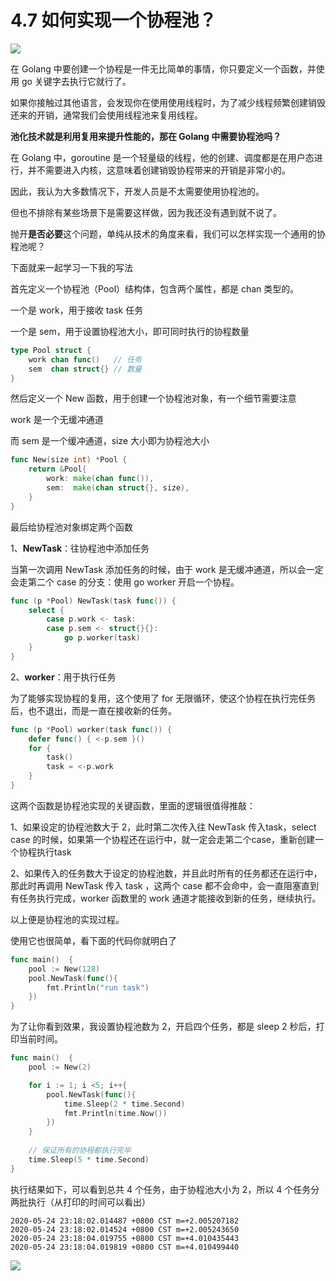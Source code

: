 # 4.7 如何实现一个协程池？

![](http://image.iswbm.com/20200607145423.png)

在 Golang 中要创建一个协程是一件无比简单的事情，你只要定义一个函数，并使用 go 关键字去执行它就行了。

如果你接触过其他语言，会发现你在使用使用线程时，为了减少线程频繁创建销毁还来的开销，通常我们会使用线程池来复用线程。

**池化技术就是利用复用来提升性能的，那在 Golang 中需要协程池吗？**

在 Golang 中，goroutine 是一个轻量级的线程，他的创建、调度都是在用户态进行，并不需要进入内核，这意味着创建销毁协程带来的开销是非常小的。

因此，我认为大多数情况下，开发人员是不太需要使用协程池的。

但也不排除有某些场景下是需要这样做，因为我还没有遇到就不说了。



抛开**是否必要**这个问题，单纯从技术的角度来看，我们可以怎样实现一个通用的协程池呢？

下面就来一起学习一下我的写法

首先定义一个协程池（Pool）结构体，包含两个属性，都是 chan 类型的。

一个是 work，用于接收 task 任务

一个是 sem，用于设置协程池大小，即可同时执行的协程数量

```go
type Pool struct {
    work chan func()   // 任务
    sem  chan struct{} // 数量
}
```

然后定义一个 New 函数，用于创建一个协程池对象，有一个细节需要注意

work 是一个无缓冲通道

而 sem 是一个缓冲通道，size 大小即为协程池大小

```go
func New(size int) *Pool {
    return &Pool{
        work: make(chan func()),
        sem:  make(chan struct{}, size),
    }
}
```

最后给协程池对象绑定两个函数

1、**NewTask**：往协程池中添加任务

当第一次调用 NewTask 添加任务的时候，由于 work 是无缓冲通道，所以会一定会走第二个 case 的分支：使用 go worker 开启一个协程。

```go
func (p *Pool) NewTask(task func()) { 
    select {
        case p.work <- task:
        case p.sem <- struct{}{}:
            go p.worker(task)
    }
}
```

2、**worker**：用于执行任务

为了能够实现协程的复用，这个使用了 for 无限循环，使这个协程在执行完任务后，也不退出，而是一直在接收新的任务。

```go
func (p *Pool) worker(task func()) { 
    defer func() { <-p.sem }()
    for {
        task()
        task = <-p.work
    }
}
```

这两个函数是协程池实现的关键函数，里面的逻辑很值得推敲：

1、如果设定的协程池数大于 2，此时第二次传入往 NewTask 传入task，select case 的时候，如果第一个协程还在运行中，就一定会走第二个case，重新创建一个协程执行task

2、如果传入的任务数大于设定的协程池数，并且此时所有的任务都还在运行中，那此时再调用 NewTask 传入 task ，这两个 case 都不会命中，会一直阻塞直到有任务执行完成，worker 函数里的 work 通道才能接收到新的任务，继续执行。



以上便是协程池的实现过程。

使用它也很简单，看下面的代码你就明白了

```go
func main()  {
    pool := New(128)
    pool.NewTask(func(){
        fmt.Println("run task")
    })
}
```

为了让你看到效果，我设置协程池数为 2，开启四个任务，都是 sleep 2 秒后，打印当前时间。

```go
func main()  {
    pool := New(2)

    for i := 1; i <5; i++{
        pool.NewTask(func(){
            time.Sleep(2 * time.Second)
            fmt.Println(time.Now())
        })
    }
    
    // 保证所有的协程都执行完毕
    time.Sleep(5 * time.Second)
}
```

执行结果如下，可以看到总共 4 个任务，由于协程池大小为 2，所以 4 个任务分两批执行（从打印的时间可以看出）

```
2020-05-24 23:18:02.014487 +0800 CST m=+2.005207182
2020-05-24 23:18:02.014524 +0800 CST m=+2.005243650
2020-05-24 23:18:04.019755 +0800 CST m=+4.010435443
2020-05-24 23:18:04.019819 +0800 CST m=+4.010499440
```



![](http://image.iswbm.com/20200607174235.png)